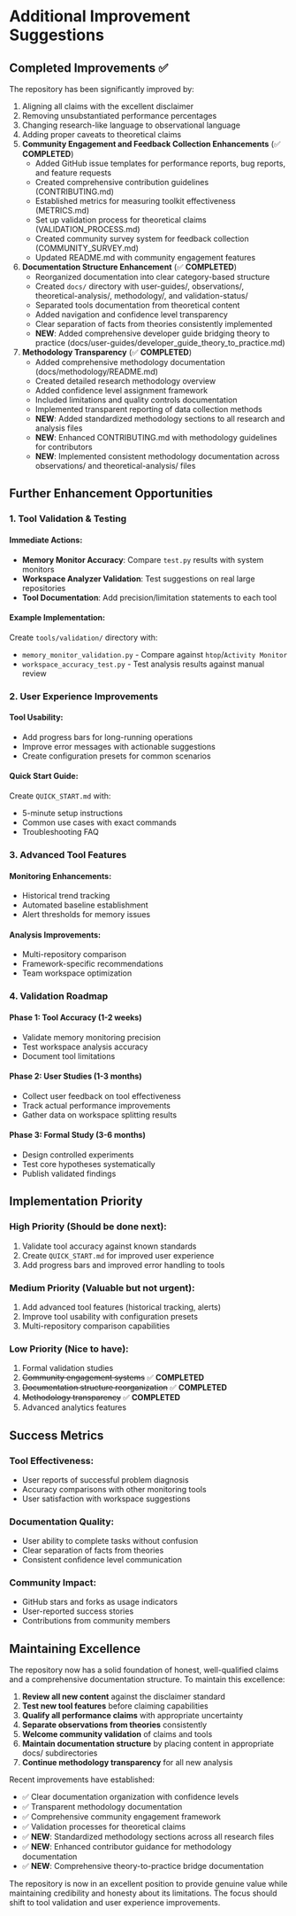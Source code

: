 # Additional Improvement Suggestions

## Completed Improvements ✅

The repository has been significantly improved by:
1. Aligning all claims with the excellent disclaimer
2. Removing unsubstantiated performance percentages
3. Changing research-like language to observational language
4. Adding proper caveats to theoretical claims
5. **Community Engagement and Feedback Collection Enhancements** (✅ **COMPLETED**)
   - Added GitHub issue templates for performance reports, bug reports, and feature requests
   - Created comprehensive contribution guidelines (CONTRIBUTING.md)
   - Established metrics for measuring toolkit effectiveness (METRICS.md)
   - Set up validation process for theoretical claims (VALIDATION_PROCESS.md)
   - Created community survey system for feedback collection (COMMUNITY_SURVEY.md)
   - Updated README.md with community engagement features
6. **Documentation Structure Enhancement** (✅ **COMPLETED**)
   - Reorganized documentation into clear category-based structure
   - Created `docs/` directory with user-guides/, observations/, theoretical-analysis/, methodology/, and validation-status/
   - Separated tools documentation from theoretical content
   - Added navigation and confidence level transparency
   - Clear separation of facts from theories consistently implemented
   - **NEW**: Added comprehensive developer guide bridging theory to practice (docs/user-guides/developer_guide_theory_to_practice.md)
7. **Methodology Transparency** (✅ **COMPLETED**)
   - Added comprehensive methodology documentation (docs/methodology/README.md)
   - Created detailed research methodology overview
   - Added confidence level assignment framework
   - Included limitations and quality controls documentation
   - Implemented transparent reporting of data collection methods
   - **NEW**: Added standardized methodology sections to all research and analysis files
   - **NEW**: Enhanced CONTRIBUTING.md with methodology guidelines for contributors
   - **NEW**: Implemented consistent methodology documentation across observations/ and theoretical-analysis/ files

## Further Enhancement Opportunities

### 1. **Tool Validation & Testing**

#### Immediate Actions:
- **Memory Monitor Accuracy**: Compare `test.py` results with system monitors
- **Workspace Analyzer Validation**: Test suggestions on real large repositories
- **Tool Documentation**: Add precision/limitation statements to each tool

#### Example Implementation:
Create `tools/validation/` directory with:
- `memory_monitor_validation.py` - Compare against `htop`/`Activity Monitor`
- `workspace_accuracy_test.py` - Test analysis results against manual review

### 2. **User Experience Improvements**

#### Tool Usability:
- Add progress bars for long-running operations
- Improve error messages with actionable suggestions
- Create configuration presets for common scenarios

#### Quick Start Guide:
Create `QUICK_START.md` with:
- 5-minute setup instructions
- Common use cases with exact commands
- Troubleshooting FAQ

### 3. **Advanced Tool Features**

#### Monitoring Enhancements:
- Historical trend tracking
- Automated baseline establishment
- Alert thresholds for memory issues

#### Analysis Improvements:
- Multi-repository comparison
- Framework-specific recommendations
- Team workspace optimization

### 4. **Validation Roadmap**

#### Phase 1: Tool Accuracy (1-2 weeks)
- Validate memory monitoring precision
- Test workspace analysis accuracy
- Document tool limitations

#### Phase 2: User Studies (1-3 months)
- Collect user feedback on tool effectiveness
- Track actual performance improvements
- Gather data on workspace splitting results

#### Phase 3: Formal Study (3-6 months)
- Design controlled experiments
- Test core hypotheses systematically
- Publish validated findings

## Implementation Priority

### High Priority (Should be done next):
1. Validate tool accuracy against known standards
2. Create `QUICK_START.md` for improved user experience
3. Add progress bars and improved error handling to tools

### Medium Priority (Valuable but not urgent):
1. Add advanced tool features (historical tracking, alerts)
2. Improve tool usability with configuration presets
3. Multi-repository comparison capabilities

### Low Priority (Nice to have):
1. Formal validation studies
2. ~~Community engagement systems~~ ✅ **COMPLETED**
3. ~~Documentation structure reorganization~~ ✅ **COMPLETED**
4. ~~Methodology transparency~~ ✅ **COMPLETED**
5. Advanced analytics features

## Success Metrics

### Tool Effectiveness:
- User reports of successful problem diagnosis
- Accuracy comparisons with other monitoring tools
- User satisfaction with workspace suggestions

### Documentation Quality:
- User ability to complete tasks without confusion
- Clear separation of facts from theories
- Consistent confidence level communication

### Community Impact:
- GitHub stars and forks as usage indicators
- User-reported success stories
- Contributions from community members

## Maintaining Excellence

The repository now has a solid foundation of honest, well-qualified claims and a comprehensive documentation structure. To maintain this excellence:

1. **Review all new content** against the disclaimer standard
2. **Test new tool features** before claiming capabilities
3. **Qualify all performance claims** with appropriate uncertainty
4. **Separate observations from theories** consistently
5. **Welcome community validation** of claims and tools
6. **Maintain documentation structure** by placing content in appropriate docs/ subdirectories
7. **Continue methodology transparency** for all new analysis

Recent improvements have established:
- ✅ Clear documentation organization with confidence levels
- ✅ Transparent methodology documentation
- ✅ Comprehensive community engagement framework
- ✅ Validation processes for theoretical claims
- ✅ **NEW**: Standardized methodology sections across all research files
- ✅ **NEW**: Enhanced contributor guidance for methodology documentation
- ✅ **NEW**: Comprehensive theory-to-practice bridge documentation

The repository is now in an excellent position to provide genuine value while maintaining credibility and honesty about its limitations. The focus should shift to tool validation and user experience improvements.